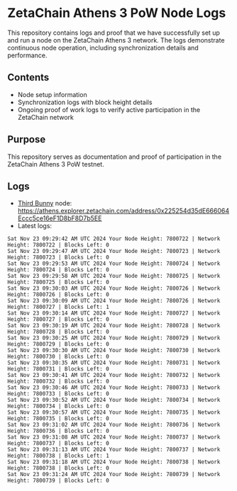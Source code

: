 # ZetaChain Athens 3 PoW Node Logs
This repository contains logs and proof that we have successfully set up and run a node on the ZetaChain Athens 3 network. The logs demonstrate continuous node operation, including synchronization details and performance.

## Contents
- Node setup information
- Synchronization logs with block height details
- Ongoing proof of work logs to verify active participation in the ZetaChain network

## Purpose
This repository serves as documentation and proof of participation in the ZetaChain Athens 3 PoW testnet.

## Logs

- [Third Bunny](https://thirdbunny.xyz/) node: https://athens.explorer.zetachain.com/address/0x225254d35dE666064Eccc5ce16eF1D8bF8D7b5EE
- Latest logs:
```
Sat Nov 23 09:29:42 AM UTC 2024 Your Node Height: 7800722 | Network Height: 7800722 | Blocks Left: 0
Sat Nov 23 09:29:47 AM UTC 2024 Your Node Height: 7800723 | Network Height: 7800723 | Blocks Left: 0
Sat Nov 23 09:29:53 AM UTC 2024 Your Node Height: 7800724 | Network Height: 7800724 | Blocks Left: 0
Sat Nov 23 09:29:58 AM UTC 2024 Your Node Height: 7800725 | Network Height: 7800725 | Blocks Left: 0
Sat Nov 23 09:30:03 AM UTC 2024 Your Node Height: 7800726 | Network Height: 7800726 | Blocks Left: 0
Sat Nov 23 09:30:09 AM UTC 2024 Your Node Height: 7800726 | Network Height: 7800727 | Blocks Left: 1
Sat Nov 23 09:30:14 AM UTC 2024 Your Node Height: 7800727 | Network Height: 7800727 | Blocks Left: 0
Sat Nov 23 09:30:19 AM UTC 2024 Your Node Height: 7800728 | Network Height: 7800728 | Blocks Left: 0
Sat Nov 23 09:30:25 AM UTC 2024 Your Node Height: 7800729 | Network Height: 7800729 | Blocks Left: 0
Sat Nov 23 09:30:30 AM UTC 2024 Your Node Height: 7800730 | Network Height: 7800730 | Blocks Left: 0
Sat Nov 23 09:30:35 AM UTC 2024 Your Node Height: 7800731 | Network Height: 7800731 | Blocks Left: 0
Sat Nov 23 09:30:41 AM UTC 2024 Your Node Height: 7800732 | Network Height: 7800732 | Blocks Left: 0
Sat Nov 23 09:30:46 AM UTC 2024 Your Node Height: 7800733 | Network Height: 7800733 | Blocks Left: 0
Sat Nov 23 09:30:52 AM UTC 2024 Your Node Height: 7800734 | Network Height: 7800734 | Blocks Left: 0
Sat Nov 23 09:30:57 AM UTC 2024 Your Node Height: 7800735 | Network Height: 7800735 | Blocks Left: 0
Sat Nov 23 09:31:02 AM UTC 2024 Your Node Height: 7800736 | Network Height: 7800736 | Blocks Left: 0
Sat Nov 23 09:31:08 AM UTC 2024 Your Node Height: 7800737 | Network Height: 7800737 | Blocks Left: 0
Sat Nov 23 09:31:13 AM UTC 2024 Your Node Height: 7800737 | Network Height: 7800738 | Blocks Left: 1
Sat Nov 23 09:31:18 AM UTC 2024 Your Node Height: 7800738 | Network Height: 7800738 | Blocks Left: 0
Sat Nov 23 09:31:24 AM UTC 2024 Your Node Height: 7800739 | Network Height: 7800739 | Blocks Left: 0
```
